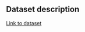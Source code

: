## Dataset description
[Link to dataset](https://sites.google.com/hksecurity.net/hcrl/Datasets/driving-dataset)